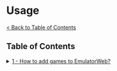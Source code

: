 # Usage

[< Back to Table of Contents](/README.md)

## Table of Contents

<details>
<summary>
    <a href="1.md">1 - How to add games to EmulatorWeb?</a>
</summary>
    <a href="1.md#step-1-download-a-game-rom">Step 1: Download a game ROM</a>
    <br>
    <a href="1.md#step-2-check-the-games-device">Step 2: Check the game's device</a>
    <br>
    <a href="1.md#step-3-download-the-rom">Step 3: Download the ROM</a>
    <br>
    <a href="1.md#step-4-extract-the-file">Step 4: Extract the file</a>
    <br>
    <a href="1.md#step-5-add-the-rom">Step 5: Add the ROM</a>
    <br>
    <a href="1.md#step-6-configuring-the-rom">Step 6: Configuring the ROM</a>
</details>